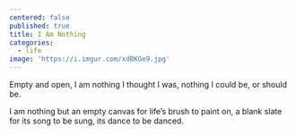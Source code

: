 ```yaml
---
centered: false
published: true
title: I Am Nothing
categories:
  - life
image: 'https://i.imgur.com/xdBKGe9.jpg'
---
```

Empty and open,
I am nothing 
I thought I was,
nothing I could be,
or should be.

I am nothing
but an empty canvas
for life’s brush
to paint on,
a blank slate
for its song
to be sung,
its dance
to be danced.
